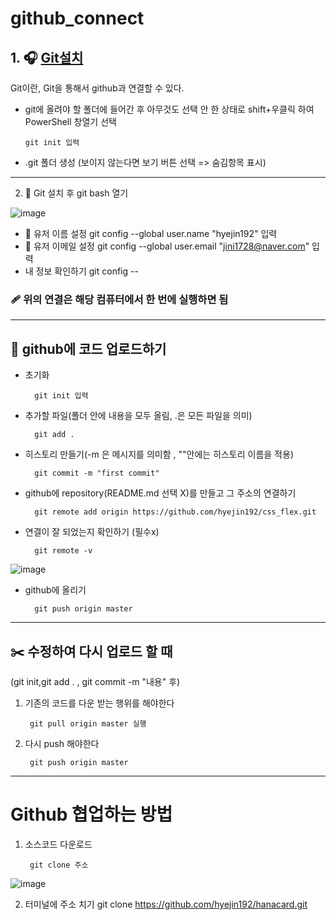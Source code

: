 # github_connect


## 1. 🎧 [Git설치](https://git-scm.com/download/win)
Git이란, Git을 통해서 github과 연결할 수 있다.
- git에 올려야 할 폴더에 들어간 후 아무것도 선택 안 한 상태로 shift+우클릭 하여 PowerShell 창열기 선택
        
      git init 입력
- .git 폴더 생성 (보이지 않는다면 보기 버튼 선택 => 숨김항목 표시)
- ---------------------
2. 🍰 Git 설치 후 git bash 열기

![image](https://user-images.githubusercontent.com/129017064/235417884-d534f35f-bd68-46fa-9628-250c06c43121.png)
* 📛 유저 이름 설정
        git config --global  user.name "hyejin192" 입력
* 📧 유저 이메일 설정
        git config --global user.email "jini1728@naver.com" 입력
* 내 정보 확인하기
        git config --

### 🩹 위의 연결은 해당 컴퓨터에서 한 번에 실행하면 됨
------------------------------------------

## 🎱 github에 코드 업로드하기
- 초기화

        git init 입력
        
- 추가할 파일(폴더 안에 내용을 모두 올림,  .은 모든 파일을 의미)
        
        git add .
        
- 히스토리 만들기(-m 은 메시지를 의미함 , ""안에는 히스토리 이름을 적용)  
        
        git commit -m "first commit"
        
- github에 repository(README.md 선택 X)를 만들고 그 주소의 연결하기
        
        git remote add origin https://github.com/hyejin192/css_flex.git
        
- 연결이 잘 되었는지 확인하기 (필수x)

        git remote -v
        
![image](https://user-images.githubusercontent.com/129017064/235423114-2dcf82d6-157a-4101-b643-38aafb60640b.png)
- github에 올리기

        git push origin master

  
--------------------------------------------------------------
## ✂️ 수정하여 다시 업로드 할 때 
(git init,git add . , git commit -m "내용" 후)
1. 기존의 코드를 다운 받는 행위를 해야한다
 
        git pull origin master 실행
        
2. 다시 push 해야한다

        git push origin master      
        
--------------------------------------------------------------------
# Github 협업하는 방법

1. 소스코드 다운로드 

        git clone 주소
![image](https://github.com/hyejin192/github_connect/assets/129017064/40923847-800e-4571-bd42-5ca1e48c8562)

        
        
2. 터미널에 주소 치기
        git clone https://github.com/hyejin192/hanacard.git
        

